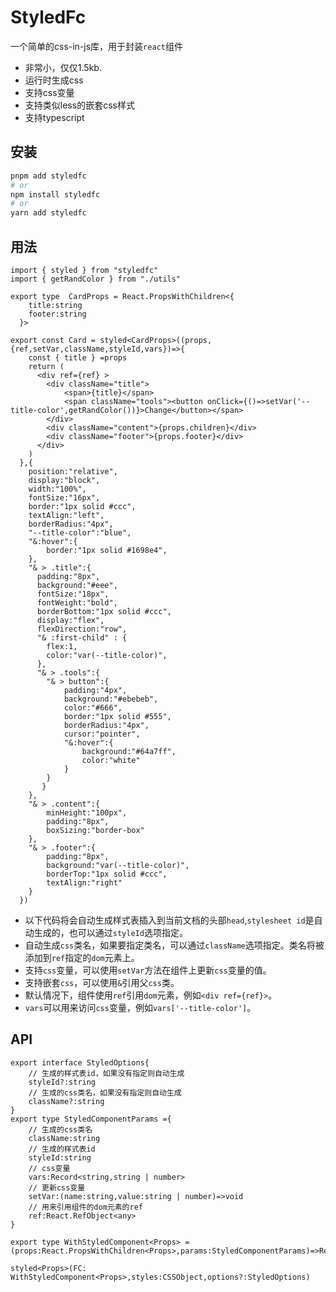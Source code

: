 # StyledFc

一个简单的css-in-js库，用于封装`react`组件

- 非常小，仅仅1.5kb.
- 运行时生成css
- 支持css变量
- 支持类似less的嵌套css样式
- 支持typescript

## 安装

```bash
pnpm add styledfc
# or
npm install styledfc
# or
yarn add styledfc
```

## 用法

```tsx
import { styled } from "styledfc"
import { getRandColor } from "./utils"

export type  CardProps = React.PropsWithChildren<{
    title:string
    footer:string
  }>

export const Card = styled<CardProps>((props,{ref,setVar,className,styleId,vars})=>{
    const { title } =props
    return (
      <div ref={ref} > 
        <div className="title">            
            <span>{title}</span>
            <span className="tools"><button onClick={()=>setVar('--title-color',getRandColor())}>Change</button></span>
        </div>
        <div className="content">{props.children}</div>
        <div className="footer">{props.footer}</div>
      </div>
    )
  },{
    position:"relative",
    display:"block",
    width:"100%",
    fontSize:"16px",
    border:"1px solid #ccc",
    textAlign:"left",
    borderRadius:"4px",
    "--title-color":"blue",
    "&:hover":{
        border:"1px solid #1698e4",
    },
    "& > .title":{
      padding:"8px",
      background:"#eee",
      fontSize:"18px",
      fontWeight:"bold",
      borderBottom:"1px solid #ccc",
      display:"flex",
      flexDirection:"row",
      "& :first-child" : {
        flex:1,        
        color:"var(--title-color)",
      },
      "& > .tools":{
        "& > button":{
            padding:"4px",
            background:"#ebebeb",
            color:"#666",
            border:"1px solid #555",
            borderRadius:"4px",
            cursor:"pointer",
            "&:hover":{
                background:"#64a7ff",
                color:"white"
            }
        }   
       }
    },
    "& > .content":{
        minHeight:"100px",
        padding:"8px",
        boxSizing:"border-box"
    },
    "& > .footer":{
        padding:"8px",
        background:"var(--title-color)",
        borderTop:"1px solid #ccc",
        textAlign:"right"
    }
  })

```
 
- 以下代码将会自动生成样式表插入到当前文档的头部`head`,`stylesheet id`是自动生成的，也可以通过`styleId`选项指定。
- 自动生成`css`类名，如果要指定类名，可以通过`className`选项指定。类名将被添加到`ref`指定的`dom`元素上。
- 支持`css`变量，可以使用`setVar`方法在组件上更新`css`变量的值。
- 支持嵌套`css`，可以使用`&`引用父`css`类。
- 默认情况下，组件使用`ref`引用`dom`元素，例如`<div ref={ref}>`。
- `vars`可以用来访问`css`变量，例如`vars['--title-color']`。 

## API

```tsx
export interface StyledOptions{
    // 生成的样式表id，如果没有指定则自动生成
    styleId?:string                          
    // 生成的css类名，如果没有指定则自动生成
    className?:string                       
}
export type StyledComponentParams ={
    // 生成的css类名
    className:string
    // 生成的样式表id
    styleId:string
    // css变量
    vars:Record<string,string | number>
    // 更新css变量
    setVar:(name:string,value:string | number)=>void
    // 用来引用组件的dom元素的ref
    ref:React.RefObject<any>
}

export type WithStyledComponent<Props> = (props:React.PropsWithChildren<Props>,params:StyledComponentParams)=>React.ReactElement

styled<Props>(FC: WithStyledComponent<Props>,styles:CSSObject,options?:StyledOptions)

```